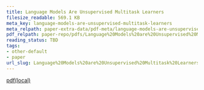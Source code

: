 ```yaml
---
title: Language Models Are Unsupervised Multitask Learners
filesize_readable: 569.1 KB
meta_key: language-models-are-unsupervised-multitask-learners
meta_relpath: paper-extra-data/pdf-meta/language-models-are-unsupervised-multitask-learners.yaml
pdf_relpath: paper-repo/pdfs/Language%20Models%20are%20Unsupervised%20Multitask%20Learners.pdf
reading_status: TBD
tags:
- other-default
- paper
url_slug: Language%20Models%20are%20Unsupervised%20Multitask%20Learners
---
```


[pdf(local)](../../paper-repo/pdfs/Language%20Models%20are%20Unsupervised%20Multitask%20Learners.pdf)
